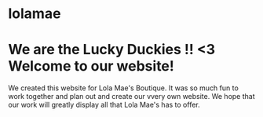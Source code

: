# lolamae
 <h1> We are the Lucky Duckies !! <3 Welcome to our website! </h1>
 <p>We created this website for Lola Mae's Boutique. It was so much fun to work together and plan out and create our vvery own website. We hope that our work will greatly display all that Lola Mae's has to offer.
